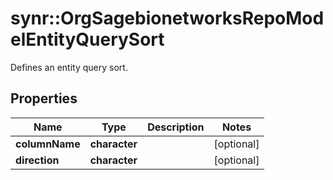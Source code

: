 # synr::OrgSagebionetworksRepoModelEntityQuerySort

Defines an entity query sort.

## Properties
Name | Type | Description | Notes
------------ | ------------- | ------------- | -------------
**columnName** | **character** |  | [optional] 
**direction** | **character** |  | [optional] 


